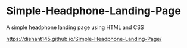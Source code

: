 # Simple-Headphone-Landing-Page


A simple headphone landing page using HTML and CSS


https://dishant145.github.io/Simple-Headphone-Landing-Page/
